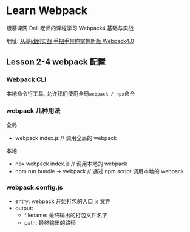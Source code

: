 # Learn Webpack

跟慕课网 Dell 老师的课程学习 Webpack4 基础与实战

地址: [从基础到实战 手把手带你掌握新版 Webpack4.0](https://coding.imooc.com/learn/list/316.html)

## Lesson 2-4 webpack 配置

### Webpack CLI

本地命令行工具, 允许我们使用全局`webpack / npx`命令

### webpack 几种用法

全局

- webpack index.js // 调用全局的 webpack

本地

- npx webpack index.js // 调用本地的 webpack
- npm run bundle -> webpack // 通过 npm script 调用本地的 webpack

### webpack.config.js

- entry: webpack 开始打包的入口 js 文件
- output:
  - filename: 最终输出的打包文件名字
  - path: 最终输出的路径
